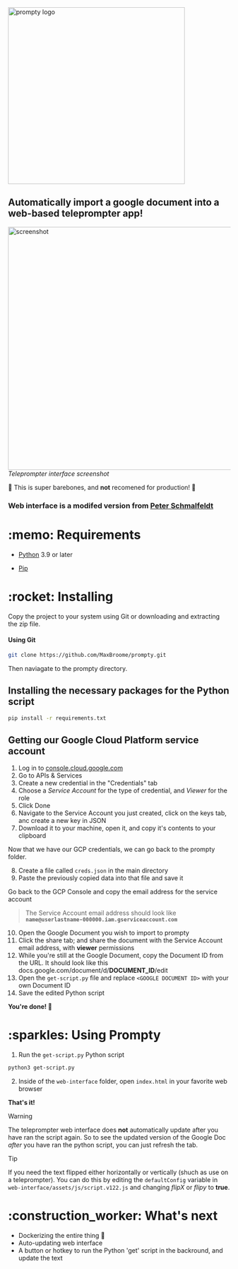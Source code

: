 <img src="https://i.ibb.co/kMPVn42/Prompty.png" alt="prompty logo" width="400"/>
<h2>Automatically import a google document into a web-based teleprompter app!</h2>

<img src="https://i.ibb.co/MDsbxTb/Capture.png" alt="screenshot" width="550"/>
<i>Teleprompter interface screenshot</i>

:rotating_light: This is super barebones, and <b>not</b> recomened for production! :rotating_light:

### Web interface is a modifed version from [Peter Schmalfeldt](https://github.com/manifestinteractive/teleprompter)

<h1>:memo: Requirements</h1>

- [Python](https://www.python.org/downloads/) 3.9 or later

- [Pip](https://pip.pypa.io/en/stable/installation/)

<h1>:rocket: Installing</h1>
Copy the project to your system using Git or downloading and extracting the zip file.

#### Using Git
```bash
git clone https://github.com/MaxBroome/prompty.git
```
Then naviagate to the prompty directory.
## Installing the necessary packages for the Python script
```bash
pip install -r requirements.txt
```
## Getting our Google Cloud Platform service account

1. Log in to [console.cloud.google.com](https://console.cloud.google.com)
2. Go to APIs & Services
3. Create a new credential in the "Credentials" tab
4. Choose a <i>Service Account</i> for the type of credential, and <i>Viewer</i> for the role
5. Click Done
6. Navigate to the Service Account you just created, click on the keys tab, anc create a new key in JSON
7. Download it to your machine, open it, and copy it's contents to your clipboard

Now that we have our GCP credentials, we can go back to the prompty folder.

8. Create a file called ```creds.json``` in the main directory
9. Paste the previously copied data into that file and save it

Go back to the GCP Console and copy the email address for the service account

> The Service Account email address should look like <b>`name@userlastname-000000.iam.gserviceaccount.com`</b>

10. Open the Google Document you wish to import to prompty
11. Click the share tab; and share the document with the Service Account email address, with <b>viewer</b> permissions
12. While you're still at the Google Document, copy the Document ID from the URL. It should look like this docs.google.com/document/d/<b>DOCUMENT_ID</b>/edit
13. Open the ```get-script.py``` file and replace ```<GOOGLE DOCUMENT ID>``` with your own Document ID
14. Save the edited Python script

**You're done! :tada:**

<h1>:sparkles: Using Prompty</h1>

1. Run the ```get-script.py``` Python script
```bash
python3 get-script.py
```
2. Inside of the ```web-interface``` folder, open ```index.html``` in your favorite web browser

<b>That's it!</b>
> [!WARNING]
> The teleprompter web interface does <b>not</b> automatically update after you have ran the script again. So to see the updated version of the Google Doc <i>after</i> you have ran the python script, you can just refresh the tab.

> [!TIP]
> If you need the text flipped either horizontally or vertically (shuch as use on a teleprompter). You can do this by editing the ```defaultConfig``` variable in ```web-interface/assets/js/script.v122.js``` and changing <i>flipX</i> or <i>flipy</i> to <b>true</b>.

<h1>:construction_worker: What's next</h1>

- Dockerizing the entire thing 🐋
- Auto-updating web interface
- A button or hotkey to run the Python 'get' script in the backround, and update the text
